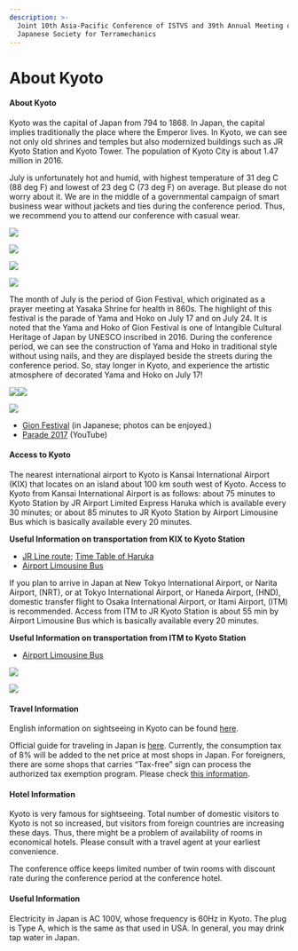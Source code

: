 ```yaml
---
description: >-
  Joint 10th Asia-Pacific Conference of ISTVS and 39th Annual Meeting of
  Japanese Society for Terramechanics
---
```


# About Kyoto

#### **About Kyoto**

Kyoto was the capital of Japan from 794 to 1868. In Japan, the capital implies traditionally the place where the Emperor lives. In Kyoto, we can see not only old shrines and temples but also modernized buildings such as JR Kyoto Station and Kyoto Tower. The population of Kyoto City is about 1.47 million in 2016.

July is unfortunately hot and humid, with highest temperature of 31 deg C (88 deg F) and lowest of 23 deg C (73 deg F) on average. But please do not worry about it. We are in the middle of a governmental campaign of smart business wear without jackets and ties during the conference period. Thus, we recommend you to attend our conference with casual wear.

![](<.gitbook/assets/image (2).png>)

![](<.gitbook/assets/image (8).png>)

![](<.gitbook/assets/image (7) (1).png>)

![](<.gitbook/assets/image (1) (1).png>)

The month of July is the period of Gion Festival, which originated as a prayer meeting at Yasaka Shrine for health in 860s. The highlight of this festival is the parade of Yama and Hoko on July 17 and on July 24. It is noted that the Yama and Hoko of Gion Festival is one of Intangible Cultural Heritage of Japan by UNESCO inscribed in 2016. During the conference period, we can see the construction of Yama and Hoko in traditional style without using nails, and they are displayed beside the streets during the conference period. So, stay longer in Kyoto, and experience the artistic atmosphere of decorated Yama and Hoko on July 17!

![](<.gitbook/assets/image (3) (1).png>)![](<.gitbook/assets/image (5).png>)

![](<.gitbook/assets/image (9) (1).png>)

* [Gion Festival](https://www.kyokanko.or.jp/gion/index.html) (in Japanese; photos can be enjoyed.)
* [Parade 2017](https://youtu.be/dixlSttBxsE) (YouTube)

#### Access to Kyoto

The nearest international airport to Kyoto is Kansai International Airport (KIX) that locates on an island about 100 km south west of Kyoto. Access to Kyoto from Kansai International Airport is as follows: about 75 minutes to Kyoto Station by JR Airport Limited Express Haruka which is available every 30 minutes; or about 85 minutes to JR Kyoto Station by Airport Limousine Bus which is basically available every 20 minutes.

**Useful Information on transportation from KIX to Kyoto Station**

* [JR Line route](https://www.westjr.co.jp/global/en/travel/shopping/access/train.html); [Time Table of Haruka](http://time.jr-odekake.net/cgi-bin/mydia.cgi?MODE=11\&FUNC=0\&EKI=Kansai-airport\&SENK=\&DIR=\&DDIV=\&CDAY=\&DITD=\&COMPANY\_CODE=4\&COUNTRY\_CODE=en\&INBOUND\_CODE=7\&DATE)
* [Airport Limousine Bus](http://www.kate.co.jp/en/timetable/detail/KY)

If you plan to arrive in Japan at New Tokyo International Airport, or Narita Airport, (NRT), or at Tokyo International Airport, or Haneda Airport, (HND), domestic transfer flight to Osaka International Airport, or Itami Airport, (ITM) is recommended.  Access from ITM to JR Kyoto Station is about 55 min by Airport Limousine Bus which is basically available every 20 minutes.

**Useful Information on transportation from ITM to Kyoto Station**

* [Airport Limousine Bus](http://www.okkbus.co.jp/en/index.html)

![](<.gitbook/assets/image (6).png>)

![](<.gitbook/assets/image (4) (1).png>)

#### Travel Information

English information on sightseeing in Kyoto can be found [here](https://kyoto.travel/en).

Official guide for traveling in Japan is [here](https://www.jnto.go.jp/eng/).  Currently, the consumption tax of 8% will be added to the net price at most shops in Japan.  For foreigners, there are some shops that carries “Tax-free” sign can process the authorized tax exemption program.  Please check [this information](http://tax-freeshop.jnto.go.jp/eng/index.php).

#### Hotel Information

Kyoto is very famous for sightseeing. Total number of domestic visitors to Kyoto is not so increased, but visitors from foreign countries are increasing these days. Thus, there might be a problem of availability of rooms in economical hotels. Please consult with a travel agent at your earliest convenience.

The conference office keeps limited number of twin rooms with discount rate during the conference period at the conference hotel.

#### Useful Information

Electricity in Japan is AC 100V, whose frequency is 60Hz in Kyoto.  The plug is Type A, which is the same as that used in USA.  In general, you may drink tap water in Japan.
